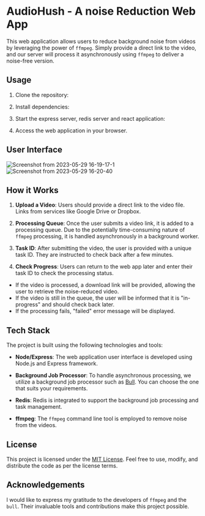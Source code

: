 # AudioHush - A noise Reduction Web App

This web application allows users to reduce background noise from videos by leveraging the power of `ffmpeg`. Simply provide a direct link to the video, and our server will process it asynchronously using `ffmpeg` to deliver a noise-free version.

## Usage

1. Clone the repository:

2. Install dependencies:

3. Start the express server, redis server and react application:

4. Access the web application in your browser.

## User Interface 

![Screenshot from 2023-05-29 16-19-17-1](https://github.com/codespirit7/AudioHush/assets/88592710/415d934a-0708-4dd2-b32a-3648b4d59f32)
![Screenshot from 2023-05-29 16-20-40](https://github.com/codespirit7/AudioHush/assets/88592710/cfcdb97f-85db-4d4c-ab56-738ab068b1d2)


## How it Works

1. **Upload a Video**: Users should provide a direct link to the video file. Links from services like Google Drive or Dropbox.

2. **Processing Queue**: Once the user submits a video link, it is added to a processing queue. Due to the potentially time-consuming nature of `ffmpeg` processing, it is handled asynchronously in a background worker.

3. **Task ID**: After submitting the video, the user is provided with a unique task ID. They are instructed to check back after a few minutes.

4. **Check Progress**: Users can return to the web app later and enter their task ID to check the processing status.

 - If the video is processed, a download link will be provided, allowing the user to retrieve the noise-reduced video.
 - If the video is still in the queue, the user will be informed that it is "in-progress" and should check back later.
 - If the processing fails, "failed" error message will be displayed.

## Tech Stack

The project is built using the following technologies and tools:

- **Node/Express**: The web application user interface is developed using Node.js and Express framework.

- **Background Job Processor**: To handle asynchronous processing, we utilize a background job processor such as [Bull](https://github.com/OptimalBits/bull). You can choose the one that suits your requirements.

- **Redis**: Redis is integrated to support the background job processing and task management.

- **ffmpeg**: The `ffmpeg` command line tool is employed to remove noise from the videos.

## License

This project is licensed under the [MIT License](LICENSE). Feel free to use, modify, and distribute the code as per the license terms.

## Acknowledgements

I would like to express my gratitude to the developers of `ffmpeg` and the `bull`. Their invaluable tools and contributions make this project possible.

